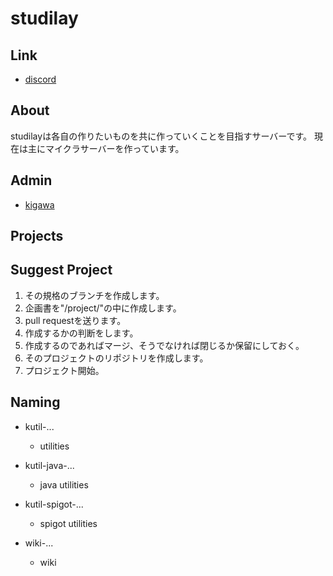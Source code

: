 # studilay

## Link

* [discord](https://discord.gg/QrY9taHnqV)

## About

studilayは各自の作りたいものを共に作っていくことを目指すサーバーです。
現在は主にマイクラサーバーを作っています。

## Admin

* [kigawa](https://github.com/kigawa01)

## Projects

## Suggest Project

1. その規格のブランチを作成します。
1. 企画書を"/project/"の中に作成します。
1. pull requestを送ります。
1. 作成するかの判断をします。
1. 作成するのであればマージ、そうでなければ閉じるか保留にしておく。
1. そのプロジェクトのリポジトリを作成します。
1. プロジェクト開始。

## Naming

* kutil-...
    * utilities
* kutil-java-...
    * java utilities
* kutil-spigot-...
    * spigot utilities

* wiki-...
    * wiki
